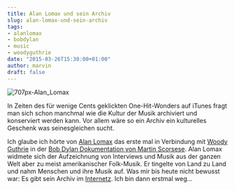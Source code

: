 ```yaml
---
title: Alan Lomax und sein Archiv
slug: alan-lomax-und-sein-archiv
tags:
- alanlomax
- bobdylan
- music
- woodyguthrie
date: "2015-03-26T15:30:00+01:00"
author: marvin
draft: false
---
```

![707px-Alan_Lomax](/images/707px-Alan_Lomax.jpg)

In Zeiten des für wenige Cents geklickten One-Hit-Wonders auf iTunes
fragt man sich schon manchmal wie die Kultur der Musik archiviert und
konserviert werden kann. Vor allem wäre so ein Archiv ein kulturelles
Geschenk was seinesgleichen sucht.

Ich glaube ich hörte von [Alan
Lomax](https://de.wikipedia.org/wiki/Alan_Lomax) das erste mal in
Verbindung mit [Woody
Guthrie](https://de.wikipedia.org/wiki/Woody_Guthrie) in der [Bob Dylan
Dokumentation von Martin
Scorsese](https://de.wikipedia.org/wiki/No_Direction_Home_%E2%80%93_Bob_Dylan).
Alan Lomax widmete sich der Aufzeichnung von Interviews und Musik aus
der ganzen Welt aber zu meist amerikanischer Folk-Musik. Er tingelte von
Land zu Land und nahm Menschen und ihre Musik auf. Was mir bis heute
nicht bewusst war: Es gibt sein Archiv im
[Internetz](http://research.culturalequity.org/audio-guide.jsp). Ich bin
dann erstmal weg...